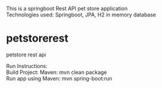 This is a springboot Rest API pet store application   
Technologies used: Springboot, JPA, H2 in memory database  

# petstorerest   
petstore rest api   

Run Instructions:   
Build Project: Maven: mvn clean package  
Run app using Maven: mvn spring-boot:run  
